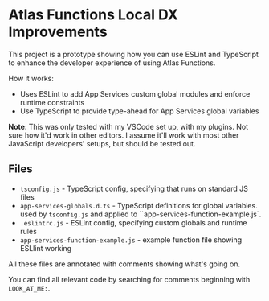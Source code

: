 # Atlas Functions Local DX Improvements

This project is a prototype showing how you can use ESLint and TypeScript to
enhance the developer experience of using Atlas Functions.

How it works:

- Uses ESLint to add App Services custom global modules and enforce runtime constraints
- Use TypeScript to provide type-ahead for App Services global variables

**Note**: This was only tested with my VSCode set up, with my plugins. Not sure how it'd work in other editors.
I assume it'll work with most other JavaScript developers' setups, but should be tested out.

## Files

- `tsconfig.js` - TypeScript config, specifying that runs on standard JS files
- `app-services-globals.d.ts` - TypeScript definitions for global variables.
  used by `tsconfig.js` and applied to ``app-services-function-example.js`.
- `.eslintrc.js` - ESLint config, specifying custom globals and runtime rules
- `app-services-function-example.js` - example function file showing ESLlint working

All these files are annotated with comments showing what's going on.

You can find all relevant code by searching for comments beginning with `LOOK_AT_ME:`.
